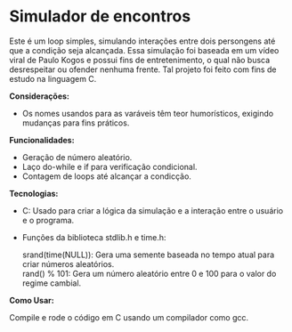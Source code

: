 # Simulador de encontros

Este é um loop simples, simulando interações entre dois persongens até que a condição seja alcançada. Essa simulação foi baseada em um vídeo viral de Paulo Kogos e possui fins de entretenimento, o qual não busca desrespeitar ou ofender nenhuma frente. Tal projeto foi feito com fins de estudo na linguagem C.

**Considerações:**

* Os nomes usandos para as varáveis têm teor humorísticos, exigindo mudanças para fins práticos.

**Funcionalidades:**

* Geração de número aleatório. <br>
* Laço do-while e if para verificação condicional. <br>
* Contagem de loops até alcançar a condicção.

**Tecnologias:**

* C: Usado para criar a lógica da simulação e a interação entre o usuário e o programa. <br>
* Funções da biblioteca stdlib.h e time.h: <br>

  srand(time(NULL)): Gera uma semente baseada no tempo atual para criar números aleatórios. <br>
  rand() % 101: Gera um número aleatório entre 0 e 100 para o valor do regime cambial. <br>

**Como Usar:**

Compile e rode o código em C usando um compilador como gcc.
